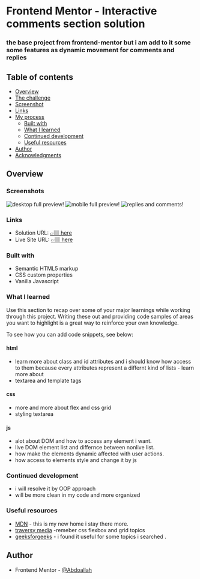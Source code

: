 # Frontend Mentor - Interactive comments section solution

### the base project from frontend-mentor but i am add to it some some features as dynamic movement for comments and replies

## Table of contents

- [Overview](#overview)
- [The challenge](#the-challenge)
- [Screenshot](#screenshot)
- [Links](#links)
- [My process](#my-process)
  - [Built with](#built-with)
  - [What I learned](#what-i-learned)
  - [Continued development](#continued-development)
  - [Useful resources](#useful-resources)
- [Author](#author)
- [Acknowledgments](#acknowledgments)

## Overview

### Screenshots

![desktop full preview!](./srceenshots/Screenshot%202022-06-07%20at%2014-58-37%20Interactive%20comments%20section.png)
![mobile full preview!](./srceenshots/Screenshot%202022-06-07%20at%2014-58-58%20Interactive%20comments%20section.png)
![replies and comments!](./srceenshots/Screenshot%202022-06-07%20at%2015-04-23%20Interactive%20comments%20section.png)

### Links

- Solution URL: [👉🏽 here](https://github.com/Abdoallah-Badr/Interactive-comments-section-solution)
- Live Site URL: [👉🏽 here](https://abdoallah-badr.github.io/Interactive-comments-section-solution/)

### Built with

- Semantic HTML5 markup
- CSS custom properties
- Vanilla Javascript

### What I learned

Use this section to recap over some of your major learnings while working through this project. Writing these out and providing code samples of areas you want to highlight is a great way to reinforce your own knowledge.

To see how you can add code snippets, see below:

#### html

- learn more about class and id attributes and i should know how access to them
  because every attributes represent a differnt kind of lists - learn more about
- textarea and template tags

#### css

- more and more about flex and css grid
- styling textarea

#### js

- alot about DOM and how to access any element i want.
- live DOM element list and differnce between nonlive list.
- how make the elements dynamic affected with user actions.
- how access to elements style and change it by js

### Continued development

- i will resolve it by OOP approach
- will be more clean in my code and more organized

### Useful resources

- [MDN](https://developer.mozilla.org) - this is my new home i stay there more.
- [traversy media](https://www.youtube.com/results?search_query=traversy+media) -remeber css flexbox and grid topics
- [geeksforgeeks](https://www.geeksforgeeks.org/) - i found it useful for some topics i searched .

## Author

- Frontend Mentor - [@Abdoallah](https://www.frontendmentor.io/profile/Abdoallah-Badr)

